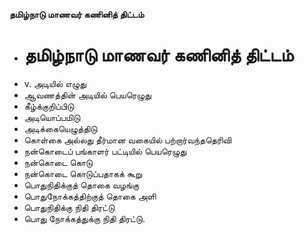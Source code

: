 **தமிழ்நாடு மாணவர் கணினித் திட்டம்**
- # தமிழ்நாடு மாணவர் கணினித் திட்டம்
- v. அடியில் எழுது
- ஆவணத்தின் அடியில் பெயரெழுது
- கீழ்க்குறிப்பிடு
- அடியொப்பமிடு
- அடிக்கையெழுத்திடு
- கொள்கை அல்லது தீர்மான வகையில் பற்றார்வந்ததெரிவி
- நன்கொடைப் பங்காளர் பட்டியில் பெயரெழுது
- நன்கொடை கொடு
- நன்கொடை கொடுப்பதாகக் கூறு
- பொதுநிதிக்குத் தொகை வழங்கு
- பொதுநோக்கத்திற்குத் தொகை அளி
- பொதுநிதிக்கு நிதி திரட்டு
- பொது நோக்கத்துக்கு  நிதி திரட்டு.

